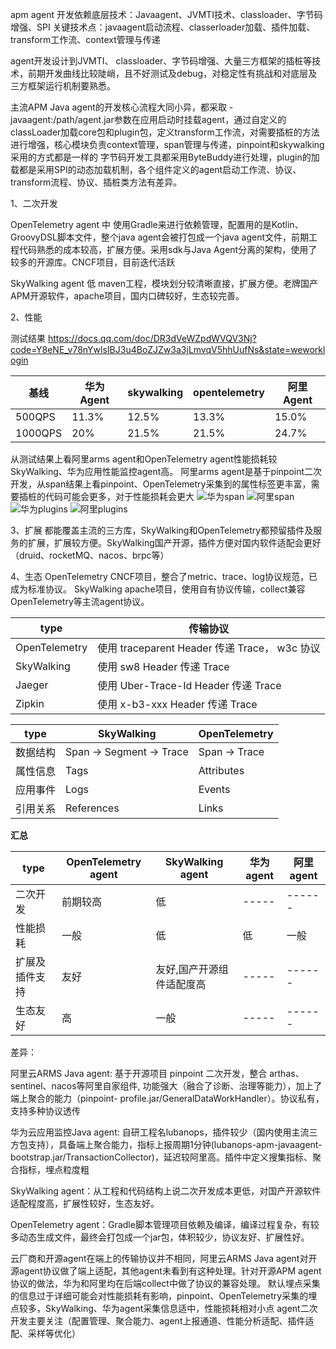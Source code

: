 
apm agent 
开发依赖底层技术：Javaagent、JVMTI技术、classloader、字节码增强、SPI
关键技术点：javaagent启动流程、classerloader加载、插件加载、transform工作流、context管理与传递

agent开发设计到JVMTI、 classloader、字节码增强、大量三方框架的插桩等技术，前期开发曲线比较陡峭，且不好测试及debug，对稳定性有挑战和对底层及三方框架运行机制要熟悉。

主流APM Java agent的开发核心流程大同小异，都采取 -javaagent:/path/agent.jar参数在应用启动时挂载agent，通过自定义的classLoader加载core包和plugin包，定义transform工作流，对需要插桩的方法进行增强，核心模块负责context管理，span管理与传递，pinpoint和skywalking采用的方式都是一样的 字节码开发工具都采用ByteBuddy进行处理，plugin的加载都是采用SPI的动态加载机制，各个组件定义的agent启动工作流、协议、transform流程、协议、插桩类方法有差异。

1、二次开发

OpenTelemetry agent 中
使用Gradle来进行依赖管理，配置用的是Kotlin、GroovyDSL脚本文件，整个java agent会被打包成一个java agent文件，前期工程代码熟悉的成本较高，扩展方便。采用sdk与Java Agent分离的架构，使用了较多的开源库。CNCF项目，目前迭代活跃

SkyWalking agent 低
maven工程，模块划分较清晰直接，扩展方便。老牌国产APM开源软件，apache项目，国内口碑较好，生态较完善。

2、性能

测试结果
https://docs.qq.com/doc/DR3dVeWZpdWVQV3Nj?code=Y8eNE_v78nYwlsIBJ3u4BoZJZw3a3jLmvqV5hhUufNs&state=weworklogin

| 基线	| 华为Agent |	skywalking |	opentelemetry	| 阿里Agent |
| -- | ------------- | ------------- | ----- | ------ |
| 500QPS	| 11.3% |	12.5%	| 13.3%	| 15.0%	| 16.7% |
| 1000QPS	| 20% |	21.5%	| 21.5%	| 24.7%	| 27.5% |


从测试结果上看阿里arms agent和OpenTelemetry agent性能损耗较SkyWalking、华为应用性能监控agent高。
阿里arms agent是基于pinpoint二次开发，从span结果上看pinpoint、OpenTelemetry采集到的属性标签更丰富，需要插桩的代码可能会更多，对于性能损耗会更大
![华为span](image-7.png)
![阿里span](image-8.png)
![华为plugins](image-11.png)
![阿里plugins](image-12.png)

3、扩展
都能覆盖主流的三方库，SkyWalking和OpenTelemetry都预留插件及服务的扩展，扩展较方便。SkyWalking国产开源，插件方便对国内软件适配会更好（druid、rocketMQ、nacos、brpc等）

4、生态
OpenTelemetry CNCF项目，整合了metric、trace、log协议规范，已成为标准协议。
SkyWalking apache项目，使用自有协议传输，collect兼容OpenTelemetry等主流agent协议。


| type |  传输协议 |
| -- | ------------- |
| OpenTelemetry | 	使用 traceparent Header 传递 Trace， w3c 协议| 
| SkyWalking	| 使用 sw8 Header 传递 Trace| 
| Jaeger	| 使用 Uber-Trace-Id Header 传递 Trace| 
| Zipkin	| 使用 x-b3-xxx Header 传递 Trace| 

| type | SkyWalking |	OpenTelemetry |
| -- | ------------- | ------------- |
| 数据结构 |	Span -> Segment -> Trace |	Span -> Trace |
| 属性信息 |	Tags |	Attributes |
| 应用事件 |	Logs |	Events |
| 引用关系 |	References |	Links |


**汇总**

| type | OpenTelemetry agent | SkyWalking agent | 华为agent | 阿里agent |
| -- | ------------- | ------------- | ----- | ------ |
| 二次开发 | 前期较高 |  低  | ----- | ------ |
| 性能损耗 | 一般 | 低 | 低 | 一般 |
| 扩展及插件支持 | 友好 | 友好,国产开源组件适配度高 | ----- | ------ |
| 生态友好 | 高 | 一般 |  ----- | ------ |

差异：

阿里云ARMS Java agent: 基于开源项目 pinpoint 二次开发，整合 arthas、sentinel、nacos等阿里自家组件, 功能强大（融合了诊断、治理等能力），加上了端上聚合的能力（pinpoint- profile.jar/GeneralDataWorkHandler）。协议私有，支持多种协议透传 

华为云应用监控Java agent: 自研工程名lubanops，插件较少（国内使用主流三方包支持），具备端上聚合能力，指标上报周期1分钟(lubanops-apm-javaagent-bootstrap.jar/TransactionCollector)，延迟较阿里高。插件中定义搜集指标、聚合指标，埋点粒度粗

SkyWalking agent：从工程和代码结构上说二次开发成本更低，对国产开源软件适配程度高，扩展性较好，生态友好。

OpenTelemetry agent：Gradle脚本管理项目依赖及编译，编译过程复杂，有较多动态生成文件，最终会打包成一个jar包，体积较少，协议友好、扩展性好。

云厂商和开源agent在端上的传输协议并不相同，阿里云ARMS Java agent对开源agent协议做了端上适配，其他agent未看到有这种处理。针对开源APM agent协议的做法，华为和阿里均在后端collect中做了协议的兼容处理。
默认埋点采集的信息过于详细可能会对性能损耗有影响，pinpoint、OpenTelemetry采集的埋点较多，SkyWalking、华为agent采集信息适中，性能损耗相对小点
agent二次开发主要关注（配置管理、聚合能力、agent上报通道、性能分析适配、插件适配、采样等优化） 